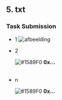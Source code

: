 <h2>5. txt</h2>

<h3>Task Submission</h3>

- 1
![afbeelding](https://xyz.png)

- 2

   ![#1589F0](https://via.placeholder.com/15/1589F0/000000?text=+) <b> 0x... </b> <br><br>   
   
- n

   ![#1589F0](https://via.placeholder.com/15/1589F0/000000?text=+) <b> 0x... </b>


